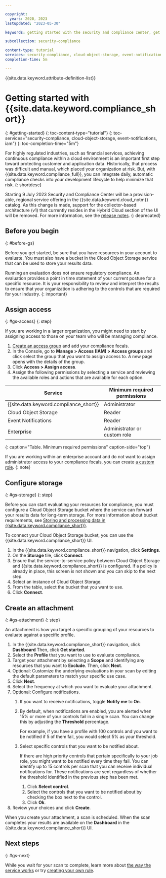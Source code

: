 ```yaml
---

copyright:
  years: 2020, 2023
lastupdated: "2023-05-30"

keywords: getting started with the security and compliance center, get started, security, compliance

subcollection: security-compliance

content-type: tutorial
services: security-compliance, cloud-object-storage, event-notifications, iam
completion-time: 5m

---
```


{{site.data.keyword.attribute-definition-list}}

# Getting started with {{site.data.keyword.compliance_short}}
{: #getting-started}
{: toc-content-type="tutorial"}
{: toc-services="security-compliance, cloud-object-storage, event-notifications, iam"}
{: toc-completion-time="5m"}

For highly regulated industries, such as financial services, achieving continuous compliance within a cloud environment is an important first step toward protecting customer and application data. Historically, that process was difficult and manual, which placed your organization at risk. But, with {{site.data.keyword.compliance_full}}, you can integrate daily, automatic compliance checks into your development lifecycle to help minimize that risk.
{: shortdesc}



Starting 9 July 2023 Security and Compliance Center will be a provision-able, regional service offering in the {{site.data.keyword.cloud_notm}} catalog. As this change is made, support for the collector-based architecture (v1) that currently resides in the Hybrid Cloud section of the UI will be removed. For more information, see the [release notes](/docs/security-compliance?topic=security-compliance-release-notes).
{: deprecated}



## Before you begin
{: #before-gs}

Before you get started, be sure that you have resources in your account to evaluate. You must also have a bucket in the Cloud Object Storage service that can be used to store your results data.

Running an evaluation does not ensure regulatory compliance. An evaluation provides a point in time statement of your current posture for a specific resource. It is your responsibility to review and interpret the results to ensure that your organization is adhering to the controls that are required for your industry. 
{: important}


## Assign access
{: #gs-access}
{: step}

If you are working in a larger organization, you might need to start by assigning access to those on your team who will be managing compliance. 

1. [Create an access group](/docs/account?topic=account-groups#create_ag) and add your compliance focals.
2. In the Console, go to **Manage > Access (IAM) > Access groups** and click select the group that you want to assign access to. A new page opens with the details of the group.
3. Click **Access > Assign access**.
4. Assign the following permissions by selecting a service and reviewing the available roles and actions that are available for each option.

| Service | Minimum required permissions |
|---------|----------------------|
| {{site.data.keyword.compliance_short}} | Administrator |
| Cloud Object Storage | Reader |
| Event Notifications | Reader |
| Enterprise | Administrator or custom role |
{: caption="Table. Minimum required permissions" caption-side="top"}

If you are working within an enterprise account and do not want to assign administrator access to your compliance focals, you can create [a custom role](/docs/security-compliance?topic=security-compliance-assign-roles).
{: note}


## Configure storage
{: #gs-storage}
{: step}

Before you can start evaluating your resources for compliance, you must configure a Cloud Object Storage bucket where the service can forward your results data for long-term storage. For more information about bucket requirements, see [Storing and processing data in {{site.data.keyword.compliance_short}}](/docs/security-compliance?topic=security-compliance-storage).

To connect your Cloud Object Storage bucket, you can use the {{site.data.keyword.compliance_short}} UI.

1. In the {{site.data.keyword.compliance_short}} navigation, click **Settings**.
2. On the **Storage** tile, click **Connect**.
3. Ensure that the service-to-service policy between Cloud Object Storage and {{site.data.keyword.compliance_short}} is configured. If a policy is already in place, this screen is not shown and you can skip to the next step. 
4. Select an instance of Cloud Object Storage.
5. From the table, select the bucket that you want to use.
6. Click **Connect**.


## Create an attachment
{: #gs-attachment}
{: step}

An attachment is how you target a specific grouping of your resources to evaluate against a specific profile.

1. In the {{site.data.keyword.compliance_short}} navigation, click **Dashboard** Then, click **Get started**.
2. Select the **Profile** that you want to use to evaluate compliance.
3. Target your attachment by selecting a **Scope** and identifying any resources that you want to **Exclude**. Then, click **Next**.
4. Optional: Customize the underlying evaluations in your scan by editing the default parameters to match your specific use case.
5. Click **Next**.
6. Select the frequency at which you want to evaluate your attachment.
7. Optional: Configure notifications.
	1. If you want to receive notifications, toggle **Notify me** to **On**.
	2. By default, when notifications are enabled, you are alerted when 15% or more of your controls fail in a single scan. You can change this by adjusting the **Threshold** percentage. 
	
		For example, if you have a profile with 100 controls and you want to be notified if 5 of them fail, you would select 5% as your threshold.
	
	3. Select specific controls that you want to be notified about.

		If there are high priority controls that pertain specifically to your job role, you might want to be notified every time they fail. You can identify up to 15 controls per scan that you can receive individual notifications for. These notifications are sent regardless of whether the threshold identified in the previous step has been met.

		1. Click **Select control**.
		2. Select the controls that you want to be notified about by checking the box next to the control.
		3. Click **Ok**.
8. Review your choices and click **Create**.

When you create your attachment, a scan is scheduled. When the scan completes your results are available on the **Dashboard** in the {{site.data.keyword.compliance_short}} UI.


## Next steps
{: #gs-next}

While you wait for your scan to complete, learn more about [the way the service works](/docs/security-compliance?topic=security-compliance-posture-management) or try [creating your own rule](/docs/security-compliance?topic=security-compliance-rules-define).


